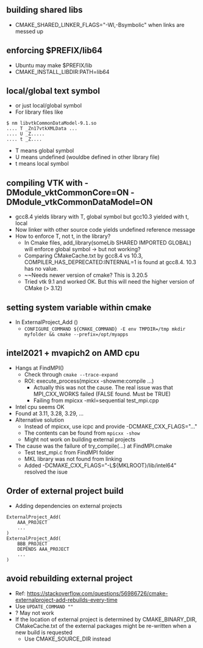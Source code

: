 ## building shared libs
- CMAKE_SHARED_LINKER_FLAGS="-Wl,-Bsymbolic" when links are messed up

## enforcing $PREFIX/lib64
- Ubuntu may make $PREFIX/lib
- CMAKE_INSTALL_LIBDIR:PATH=lib64

## local/global text symbol
- or just local/global symbol
- For library files like
```
$ nm libvtkCommonDataModel-9.1.so
.... T _Zn17vtkXMLData ...
.... U _Z.....
.... t _Z....
```
- T means global symbol
- U means undefined (wouldbe defined in other library file)
- t means local symbol

## compiling VTK with -DModule_vktCommonCore=ON -DModule_vtkCommonDataModel=ON
- gcc8.4 yields library with T, global symbol but gcc10.3 yielded with t, local
- Now linker with other source code yields undefined reference message
- How to enforce T, not t, in the library?
  - In Cmake files, add_library(someLib SHARED IMPORTED GLOBAL) will enforce global symbol -> but not working?
  - Comparing CMakeCache.txt by gcc8.4 vs 10.3, COMPILER_HAS_DEPRECATED:INTERNAL=1 is found at gcc8.4. 10.3 has no value.
  - ~~Needs newer version of cmake? This is 3.20.5
  - Tried vtk 9.1 and worked OK. But this will need the higher version of CMake (> 3.12)

## setting system variable within cmake
- In ExternalProject_Add ()
  - `CONFIGURE_COMMAND ${CMAKE_COMMAND} -E env TMPDIR=/tmp mkdir myfolder && cmake --prefix=/opt/myapps`

## intel2021 + mvapich2 on AMD cpu
- Hangs at FindMPI()
  - Check through `cmake --trace-expand`
  - ROI: execute_process(mpicxx -showme:compile ...)
    - Actually this was not the cause. The real issue was that MPI_CXX_WORKS failed (FALSE found. Must be TRUE)
    - Failing from mpicxx -mkl=sequential test_mpi.cpp
- Intel cpu seems OK
- Found at 3.11, 3.28, 3.29, ...
- Alternative solution
  - Instead of mpicxx, use icpc and provide -DCMAKE_CXX_FLAGS="..."
  - The contents can be found from `mpicxx -show`
  - Might not work on building external projects
- The cause was the failure of try_compile(...) at FindMPI.cmake
  - Test test_mpi.c from FindMPI folder
  - MKL library was not found from linking
  - Added -DCMAKE_CXX_FLAGS="-L${MKLROOT}/lib/intel64" resolved the isue 

## Order of external project build
- Adding dependencies on external projects
```
ExternalProject_Add(
    AAA_PROJECT
    ...
)
ExternalProject_Add(
    BBB_PROJECT
    DEPENDS AAA_PROJECT
    ...
)
```

## avoid rebuilding external project
- Ref: https://stackoverflow.com/questions/56986726/cmake-externalproject-add-rebuilds-every-time
- Use `UPDATE_COMMAND ""`
- ? May not work
- If the location of external project is determined by CMAKE_BINARY_DIR, CMakeCache.txt of the external packages might be re-written when a new build is requested
  - Use CMAKE_SOURCE_DIR instead

